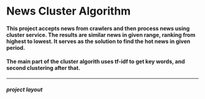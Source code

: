 # News Cluster Algorithm

#### This project accepts news from crawlers and then process news using cluster service. The results are similar news in given range, ranking from highest to lowest. It serves as the solution to find the hot news in given period. 

#### The main part of the cluster algorith uses tf-idf to get key words, and second clustering after that. 

---
##### project layout

